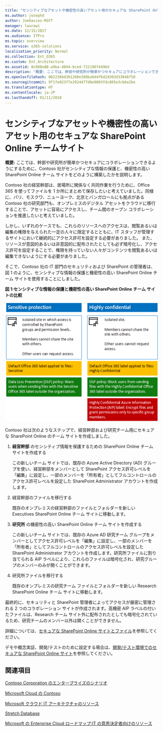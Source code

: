 ```yaml
---
title: "センシティブなアセットや機密性の高いアセット用のセキュアな SharePoint Online チームサイト"
ms.author: josephd
author: JoeDavies-MSFT
manager: laurawi
ms.date: 12/15/2017
ms.audience: ITPro
ms.topic: overview
ms.service: o365-solutions
localization_priority: Normal
ms.collection: Ent_O365
ms.custom: Ent_Architecture
ms.assetid: 8c088e88-a9ba-4044-bced-722196f4496d
description: "概要: ここでは、幹部や研究所が簡単かつセキュアにコラボレーションできるようにするために、Contoso 社がセンシティブな情報の保護と、機密性の高い SharePoint Online チーム サイトをどのように構築したかを説明します。"
ms.openlocfilehash: 062238bd301200e388ba9d4f6d24503d33046f50
ms.sourcegitcommit: 9f1fe023f7e2924477d6e9003fdc805e3cb6e2be
ms.translationtype: HT
ms.contentlocale: ja-JP
ms.lasthandoff: 01/11/2018
---
```

# <a name="secure-sharepoint-online-team-sites-for-sensitive-and-highly-confidential-assets"></a>センシティブなアセットや機密性の高いアセット用のセキュアな SharePoint Online チームサイト

 **概要:** ここでは、幹部や研究所が簡単かつセキュアにコラボレーションできるようにするために、Contoso 社がセンシティブな情報の保護と、機密性の高い SharePoint Online チーム サイトをどのように構築したかを説明します。
  
Contoso 社の経営幹部は、居場所に関係なく共同作業を行うために、Office 365 を使ってファイルを 1 か所にまとめて保存したいと考えていました。同様に、パリ、モスクワ、ニューヨーク、北京とバンガロールにも拠点がある Contoso 社の研究部門も、オンプレミスのデジタル アセットをクラウドに移行することで、アセットに容易にアクセスし、チーム間のオープン コラボレーションを推進したいと考えていました。
  
しかし、いずれのケースでも、これらのリソースへのアクセスは、閲覧あるいは編集の権限を与えられた一定の人々に限定するとともに、IT スタッフが管理するサイトにおいて継続的にアクセス許可を設定する必要がありました。 また、リソースが意図的あるいは非意図的に配布されたとしても必ず暗号化し、アクセス許可を設定することで、権限を持っていない人々がコンテンツを閲覧あるいは編集できないようにする必要がありました。
  
そこで、Contoso 社の IT 部門のセキュリティおよび SharePoint の管理者は、図 1 のように、センシティブな情報の保護と機密性の高い SharePoint Online チーム サイトを使用することにしました。
  
**図 1:センシティブな情報の保護と機密性の高い SharePoint Online チーム サイトの比較**

![機密保護および高機密 SharePoint Online チーム サイト](images/Contoso_Poster/SP_Solution.png)
  
Contoso 社は次のようなステップで、経営幹部および研究チーム用にセキュアな SharePoint Online のチーム サイトを作成しました。
  
1. **経営幹部** のセンシティブ情報を保護するための SharePoint Online チーム サイトを作成する
    
    この新しいチーム サイトでは、既存の Azure Active Directory (AD) グループを使い、経営幹部をメンバーとして SharePoint アクセス許可レベルを「編集」に設定し、一部のメンバーを「所有者」としてフルコントロールのアクセス許可レベルを設定した SharePoint Administrator アカウントを作成します。
    
2. 経営幹部のファイルを移行する
    
    既存のオンプレミスの経営幹部のファイルとフォルダーを新しい Executives SharePoint Online チーム サイトに移動します。
    
3. **研究所** の機密性の高い SharePoint Online チーム サイトを作成する
    
    この新しいチーム サイトでは、既存の Azure AD 研究チーム グループをメンバーとしてアクセス許可レベルを「編集」に設定し、一部のメンバーを「所有者」としてフルコントロールのアクセス許可レベルを設定した SharePoint Administrator アカウントを作成します。研究所ファイルに割り当てられる AIP ラベルにより、これらのファイルは暗号化され、研究グループのメンバーのみが開くことができます。
    
4. 研究所ファイルを移行する
    
    既存のオンプレミスの研究チーム ファイルとフォルダーを新しい Research SharePoint Online チーム サイトに移動します。
    
最終的に、セキュリティと SharePoint 管理者によってアクセスが厳密に管理される 2 つのコラボレーション サイトが作成されます。高機密 AIP ラベルの付いたファイルは、Research チーム サイト外に配布されたとしても暗号化されているため、研究チームのメンバー以外は開くことができません。
  
詳細については、[セキュアな SharePoint Online サイトとファイル]((https://docs.microsoft.com/microsoft-365-enterprise/secure-sharepoint-online-sites-and-files))を参照してください。
  
 デモや概念実証、開発/テストのために設定する場合は、[開発/テスト環境でのセキュアな SharePoint Online サイト]((https://docs.microsoft.com/microsoft-365-enterprise/secure-sharepoint-online-sites-dev-test))を参照してください。
  
## <a name="see-also"></a>関連項目

[Contoso Corporation のエンタープライズのシナリオ](enterprise-scenarios-for-the-contoso-corporation.md)
  
[Microsoft Cloud の Contoso](contoso-in-the-microsoft-cloud.md)
  
[Microsoft クラウド IT アーキテクチャのリソース](microsoft-cloud-it-architecture-resources.md)

[Stretch Database]((https://msdn.microsoft.com/library/dn935011.aspx))
  
[Microsoft の Enterprise Cloud ロードマップ:IT の意思決定者向けのリソース]((https://sway.com/FJ2xsyWtkJc2taRD))




